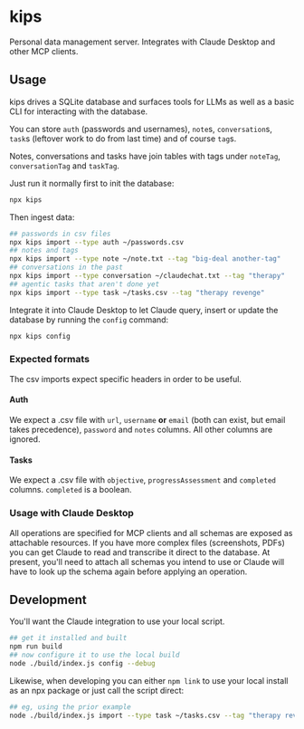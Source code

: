 # kips

Personal data management server. Integrates with Claude Desktop and other MCP clients.

## Usage

kips drives a SQLite database and surfaces tools for LLMs as well as a basic CLI for interacting with the database.

You can store `auth` (passwords and usernames), `note`s, `conversation`s, `task`s (leftover work to do from last time) and of course `tag`s. 

Notes, conversations and tasks have join tables with tags under `noteTag`, `conversationTag` and `taskTag`.

Just run it normally first to init the database:

```bash
npx kips
```

Then ingest data:

```bash
## passwords in csv files
npx kips import --type auth ~/passwords.csv
## notes and tags
npx kips import --type note ~/note.txt --tag "big-deal another-tag"
## conversations in the past
npx kips import --type conversation ~/claudechat.txt --tag "therapy"
## agentic tasks that aren't done yet
npx kips import --type task ~/tasks.csv --tag "therapy revenge"
```

Integrate it into Claude Desktop to let Claude query, insert or update the database by running the `config` command:

```bash
npx kips config
```

### Expected formats

The csv imports expect specific headers in order to be useful.

#### Auth

We expect a .csv file with `url`, `username` **or** `email` (both can exist, but email takes precedence), `password` and `notes` columns. All other columns are ignored.

#### Tasks

We expect a .csv file with `objective`, `progressAssessment` and `completed` columns. `completed` is a boolean.

### Usage with Claude Desktop

All operations are specified for MCP clients and all schemas are exposed as attachable resources. If you have more complex files (screenshots, PDFs) you can get Claude to read and transcribe it direct to the database. At present, you'll need to attach all schemas you intend to use or Claude will have to look up the schema again before applying an operation.

## Development

You'll want the Claude integration to use your local script.

```bash
## get it installed and built
npm run build
## now configure it to use the local build
node ./build/index.js config --debug
```

Likewise, when developing you can either `npm link` to use your local install as an npx package or just call the script direct:

```bash
## eg, using the prior example
node ./build/index.js import --type task ~/tasks.csv --tag "therapy revenge"
```
